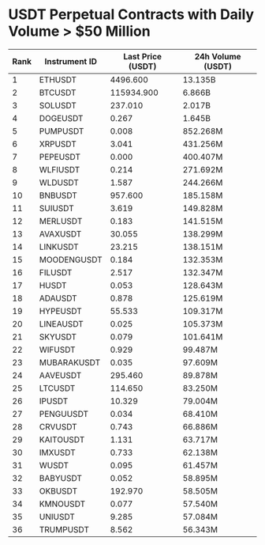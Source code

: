 # USDT Perpetual Contracts with Daily Volume > $50 Million

| Rank | Instrument ID | Last Price (USDT) | 24h Volume (USDT) |
|------|---------------|-------------------|-------------------|
| 1 | ETHUSDT | 4496.600 | 13.135B |
| 2 | BTCUSDT | 115934.900 | 6.866B |
| 3 | SOLUSDT | 237.010 | 2.017B |
| 4 | DOGEUSDT | 0.267 | 1.645B |
| 5 | PUMPUSDT | 0.008 | 852.268M |
| 6 | XRPUSDT | 3.041 | 431.256M |
| 7 | PEPEUSDT | 0.000 | 400.407M |
| 8 | WLFIUSDT | 0.214 | 271.692M |
| 9 | WLDUSDT | 1.587 | 244.266M |
| 10 | BNBUSDT | 957.600 | 185.158M |
| 11 | SUIUSDT | 3.619 | 149.828M |
| 12 | MERLUSDT | 0.183 | 141.515M |
| 13 | AVAXUSDT | 30.055 | 138.299M |
| 14 | LINKUSDT | 23.215 | 138.151M |
| 15 | MOODENGUSDT | 0.184 | 132.353M |
| 16 | FILUSDT | 2.517 | 132.347M |
| 17 | HUSDT | 0.053 | 128.643M |
| 18 | ADAUSDT | 0.878 | 125.619M |
| 19 | HYPEUSDT | 55.533 | 109.317M |
| 20 | LINEAUSDT | 0.025 | 105.373M |
| 21 | SKYUSDT | 0.079 | 101.641M |
| 22 | WIFUSDT | 0.929 | 99.487M |
| 23 | MUBARAKUSDT | 0.035 | 97.609M |
| 24 | AAVEUSDT | 295.460 | 89.878M |
| 25 | LTCUSDT | 114.650 | 83.250M |
| 26 | IPUSDT | 10.329 | 79.004M |
| 27 | PENGUUSDT | 0.034 | 68.410M |
| 28 | CRVUSDT | 0.743 | 66.886M |
| 29 | KAITOUSDT | 1.131 | 63.717M |
| 30 | IMXUSDT | 0.733 | 62.138M |
| 31 | WUSDT | 0.095 | 61.457M |
| 32 | BABYUSDT | 0.052 | 58.895M |
| 33 | OKBUSDT | 192.970 | 58.505M |
| 34 | KMNOUSDT | 0.077 | 57.540M |
| 35 | UNIUSDT | 9.285 | 57.084M |
| 36 | TRUMPUSDT | 8.562 | 56.343M |
